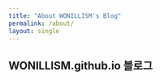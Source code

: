 ```yaml
---  
title: "About WONILLISM's Blog"
permalink: /about/
layout: single
---
```

## WONILLISM.github.io 블로그